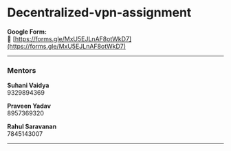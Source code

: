 # Decentralized-vpn-assignment

**Google Form:**  
🔗 [https://forms.gle/MxU5EJLnAF8otWkD7](https://forms.gle/MxU5EJLnAF8otWkD7)

---

###  Mentors


**Suhani Vaidya**  
 9329894369

**Praveen Yadav**  
 8957369320

**Rahul Saravanan**  
 7845143007

---

